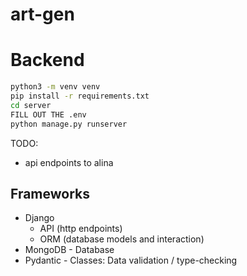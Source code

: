 # art-gen

# Backend
```bash
python3 -m venv venv
pip install -r requirements.txt
cd server
FILL OUT THE .env
python manage.py runserver
```


TODO:
- api endpoints to alina

## Frameworks
- Django 
  - API (http endpoints)
  - ORM (database models and interaction)
- MongoDB - Database
- Pydantic - Classes: Data validation / type-checking 
